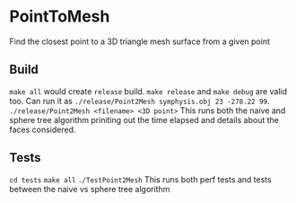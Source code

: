 # PointToMesh
Find the closest point to a 3D triangle mesh surface from a given point

## Build
`make all` would create `release` build. `make release` and `make debug` are valid too. Can run it as `./release/Point2Mesh symphysis.obj 23 -278.22 99`. `./release/Point2Mesh <filename> <3D point>`
This runs both the naive and sphere tree algorithm priniting out the time elapsed and details about the faces considered.

## Tests
`cd tests`
`make all`
`./TestPoint2Mesh`
This runs both perf tests and tests between the naive vs sphere tree algorithm
